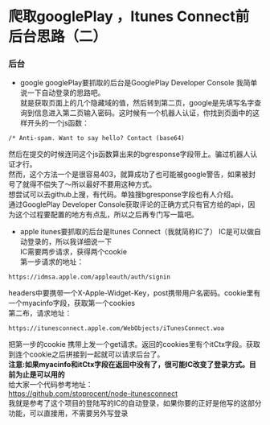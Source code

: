 # 爬取googlePlay ，Itunes Connect前后台思路（二）
### 后台
- google
googlePlay要抓取的后台是GooglePlay Developer Console
我简单说一下自动登录的思路吧。  
就是获取页面上的几个隐藏域的值，然后转到第二页，google是先填写名字查询到信息进入第二页输入密码。这时候有一个机器人认证，你找到页面中的这样开头的一个js函数：  

```
/* Anti-spam. Want to say hello? Contact (base64) 
```

然后在提交的时候连同这个js函数算出来的bgresponse字段带上。骗过机器人认证才行。  
然而，这个方法一个是很容易403，就算成功了也可能被google警告，如果被封号了就得不偿失了～所以最好不要用这种方式。  
想尝试可以去github上搜，有代码。单独搜bgresponse字段也有人介绍。  
通过GooglePlay Developer Console获取评论的正确方式只有官方给的api，因为这个过程要配置的地方有点乱，所以之后再专门写一篇吧。  

- apple
itunes要抓取的后台是Itunes Connect（我就简称IC了） 
IC是可以做自动登录的，所以我详细说一下     
IC需要两步请求，获得两个cookie   
第一步请求的地址：  

```
https://idmsa.apple.com/appleauth/auth/signin 

```  

headers中要携带一个X-Apple-Widget-Key，post携带用户名密码。cookie里有一个myacinfo字段，获取第一个cookies   
第二布，请求地址：
  
```
https://itunesconnect.apple.com/WebObjects/iTunesConnect.woa 

```  

把第一步的cookie 携带上发一个get请求。返回的cookies里有个itCtx字段。获取到连个cookie之后拼接到一起就可以请求后台了。  
<strong>注意:如果myacinfo和itCtx字段在返回中没有了，很可能IC改变了登录方式。目前为止是可以用的</strong>   
给大家一个代码参考地址：  
<a href="https://github.com/stoprocent/node-itunesconnect">https://github.com/stoprocent/node-itunesconnect</a>   
我就是参考了这个项目的登陆写的IC的自动登录，如果你要的正好是他写的这部分功能，可以直接用，不需要另外写登录   




